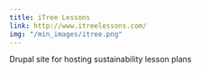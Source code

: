 ```yaml
---
title: iTree Lessons
link: http://www.itreelessons.com/
img: "/min_images/itree.png"
---
```


Drupal site for hosting sustainability lesson plans 